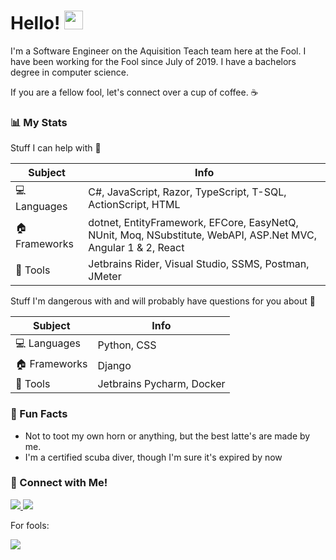 # Hello! <img src="https://raw.githubusercontent.com/MartinHeinz/MartinHeinz/master/wave.gif" width="30px">

I'm a Software Engineer on the Aquisition Teach team here at the Fool. I have been working for the Fool since July of 2019. I have a bachelors degree in computer science. 

If you are a fellow fool, let's connect over a cup of coffee. :coffee: 

### 📊 My Stats

Stuff I can help with 👯

| Subject | Info |
| --- | --- |
| 💻 Languages | C#, JavaScript, Razor, TypeScript, T-SQL, ActionScript, HTML |
| 🏠 Frameworks | dotnet, EntityFramework, EFCore, EasyNetQ, NUnit, Moq, NSubstitute, WebAPI, ASP.Net MVC, Angular 1 & 2, React |
| 🧰 Tools | Jetbrains Rider, Visual Studio, SSMS, Postman, JMeter | 

Stuff I'm dangerous with and will probably have questions for you about 🤔

| Subject | Info |
| --- | --- |
| 💻 Languages | Python, CSS |
| 🏠 Frameworks | Django |
| 🧰 Tools | Jetbrains Pycharm, Docker |

### 🥳 Fun Facts

- Not to toot my own horn or anything, but the best latte's are made by me.
- I'm a certified scuba diver, though I'm sure it's expired by now

### :link: Connect with Me!

<a href="https://www.linkedin.com/in/matthewrhoden/">
  <img src="https://img.shields.io/badge/linkedin-%230077B5.svg?&style=for-the-badge&logo=linkedin&logoColor=white" />
</a>

<a href="mailto:matt.rhoden@fool.com">
  <img src="https://img.shields.io/badge/Microsoft_Outlook-0078D4?style=for-the-badge&logo=microsoft-outlook&logoColor=white" />
</a>

For fools:

<a href="https://fool.slack.com/team/matt.rhoden">
  <img src="https://img.shields.io/badge/Slack-4A154B?style=for-the-badge&logo=slack&logoColor=white"/>
</a>

<!--
**mattrhoden/mattrhoden** is a ✨ _special_ ✨ repository because its `README.md` (this file) appears on your GitHub profile.

Here are some ideas to get you started:

- 🔭 I’m currently working on ...
- 🌱 I’m currently learning ...
- 👯 I’m looking to collaborate on ...
- 🤔 I’m looking for help with ...
- 💬 Ask me about ...
- 📫 How to reach me: ...
- 😄 Pronouns: ...
- ⚡ Fun fact: ...
-->
